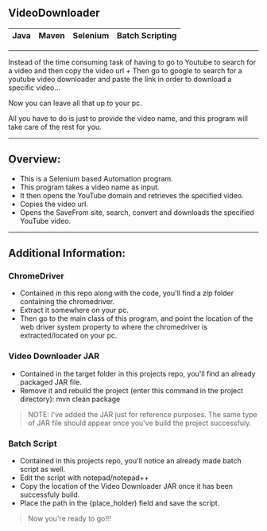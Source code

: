 ## VideoDownloader
|Java|Maven|Selenium|Batch Scripting|
|---|---|---|---|
---
Instead of the time consuming task of having to go to Youtube to search for a video and then copy the video url + Then go to google to search for a youtube video downloader and paste the link in order to download a specific video...

Now you can leave all that up to your pc.

All you have to do is just to provide the video name, and this program will take care of the rest for you.

---

## Overview:

- This is a Selenium based Automation program.
- This program takes a video name as input.
- It then opens the YouTube domain and retrieves the specified video.
- Copies the video url.
- Opens the SaveFrom site, search, convert and downloads the specified YouTube video.

---

## Additional Information:

### ChromeDriver

- Contained in this repo along with the code, you'll find a zip folder containing the chromedriver.
- Extract it somewhere on your pc.
- Then go to the main class of this program, and point the location of the web driver system property to where the chromedriver is extracted/located on your pc.

### Video Downloader JAR

- Contained in the target folder in this projects repo, you'll find an already packaged JAR file.
- Remove it and rebuild the project (enter this command in the project directory): mvn clean package 
> NOTE: I've added the JAR just for reference purposes.
> The same type of JAR file should appear once you've build the project successfuly.

### Batch Script

- Contained in this projects repo, you'll notice an already made batch script as well.
- Edit the script with notepad/notepad++
- Copy the location of the Video Downloader JAR once it has been successfuly build.
- Place the path in the {place_holder) field and save the script.

> Now you're ready to go!!!

